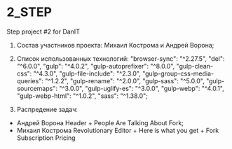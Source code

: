 # 2_STEP

Step project #2 for DanIT

1. Состав участников проекта: Михаил Кострома и Андрей Ворона;

2. Список использованных технологий:
   "browser-sync": "^2.27.5",
   "del": "^6.0.0",
   "gulp": "^4.0.2",
   "gulp-autoprefixer": "^8.0.0",
   "gulp-clean-css": "^4.3.0",
   "gulp-file-include": "^2.3.0",
   "gulp-group-css-media-queries": "^1.2.2",
   "gulp-rename": "^2.0.0",
   "gulp-sass": "^5.0.0",
   "gulp-sourcemaps": "^3.0.0",
   "gulp-uglify-es": "^3.0.0",
   "gulp-webp": "^4.0.1",
   "gulp-webp-html": "^1.0.2",
   "sass": "^1.38.0";

3. Распредение задач:

- Андрей Ворона
  Header + People Are Talking About Fork;
- Михаил Кострома
  Revolutionary Editor + Here is what you get + Fork Subscription Pricing
